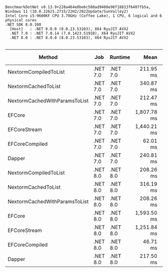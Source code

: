 ```

BenchmarkDotNet v0.13.9+228a464e8be6c580ad9408e98f18813f6407fb5a, Windows 11 (10.0.22621.2715/22H2/2022Update/SunValley2)
Intel Core i5-9600KF CPU 3.70GHz (Coffee Lake), 1 CPU, 6 logical and 6 physical cores
.NET SDK 8.0.100
  [Host]   : .NET 8.0.0 (8.0.23.53103), X64 RyuJIT AVX2
  .NET 7.0 : .NET 7.0.14 (7.0.1423.51910), X64 RyuJIT AVX2
  .NET 8.0 : .NET 8.0.0 (8.0.23.53103), X64 RyuJIT AVX2


```
| Method                        | Job      | Runtime  | Mean        | Error     | StdDev    | Ratio | RatioSD | Gen0       | Gen1       | Allocated | Alloc Ratio |
|------------------------------ |--------- |--------- |------------:|----------:|----------:|------:|--------:|-----------:|-----------:|----------:|------------:|
| NextormCompiledToList         | .NET 7.0 | .NET 7.0 |   211.95 ms |  4.016 ms |  3.756 ms |  1.00 |    0.00 |  2333.3333 |          - |  11.65 MB |        1.00 |
| NextormCachedToList           | .NET 7.0 | .NET 7.0 |   340.87 ms |  4.936 ms |  4.618 ms |  1.61 |    0.03 |  7000.0000 |          - |  34.13 MB |        2.93 |
| NextormCachedWithParamsToList | .NET 7.0 | .NET 7.0 |   212.47 ms |  2.281 ms |  2.022 ms |  1.00 |    0.02 |  2333.3333 |          - |  11.67 MB |        1.00 |
| EFCore                        | .NET 7.0 | .NET 7.0 | 1,807.78 ms | 32.635 ms | 43.567 ms |  8.54 |    0.30 | 18000.0000 | 17000.0000 |  80.92 MB |        6.94 |
| EFCoreStream                  | .NET 7.0 | .NET 7.0 | 1,440.21 ms | 24.314 ms | 22.743 ms |  6.80 |    0.19 | 14000.0000 | 13000.0000 |  65.18 MB |        5.59 |
| EFCoreCompiled                | .NET 7.0 | .NET 7.0 |    62.01 ms |  1.124 ms |  1.717 ms |  0.29 |    0.01 |  2666.6667 |          - |  12.16 MB |        1.04 |
| Dapper                        | .NET 7.0 | .NET 7.0 |   240.81 ms |  4.733 ms |  6.154 ms |  1.14 |    0.03 |  2333.3333 |          - |  11.48 MB |        0.99 |
| NextormCompiledToList         | .NET 8.0 | .NET 8.0 |   208.26 ms |  4.161 ms |  7.287 ms |  0.98 |    0.03 |  2500.0000 |          - |  11.65 MB |        1.00 |
| NextormCachedToList           | .NET 8.0 | .NET 8.0 |   316.19 ms |  3.978 ms |  3.527 ms |  1.49 |    0.03 |  7000.0000 |          - |  33.45 MB |        2.87 |
| NextormCachedWithParamsToList | .NET 8.0 | .NET 8.0 |   208.26 ms |  3.808 ms |  5.700 ms |  0.98 |    0.04 |  2500.0000 |          - |  11.67 MB |        1.00 |
| EFCore                        | .NET 8.0 | .NET 8.0 | 1,593.50 ms | 30.690 ms | 44.985 ms |  7.47 |    0.28 | 18000.0000 | 17000.0000 |   81.8 MB |        7.02 |
| EFCoreStream                  | .NET 8.0 | .NET 8.0 | 1,251.84 ms | 23.057 ms | 22.645 ms |  5.91 |    0.16 | 14000.0000 | 13000.0000 |  65.53 MB |        5.62 |
| EFCoreCompiled                | .NET 8.0 | .NET 8.0 |    46.71 ms |  0.920 ms |  1.432 ms |  0.22 |    0.01 |  2636.3636 |          - |  12.16 MB |        1.04 |
| Dapper                        | .NET 8.0 | .NET 8.0 |   217.50 ms |  4.293 ms |  4.015 ms |  1.03 |    0.03 |  2500.0000 |          - |  11.48 MB |        0.99 |
